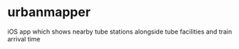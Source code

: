 # urbanmapper
iOS app which shows nearby tube stations alongside tube facilities and train arrival time
